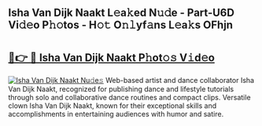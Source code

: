 ## Isha Van Dijk Naakt L𝚎a𝚔ed N𝚞𝚍e - Part-U6D Vi𝚍𝚎o P𝚑𝚘tos - H𝚘𝚝 O𝚗𝚕yf𝚊ns L𝚎a𝚔s OFhjn

# <h2><a href="http://kf9fk9.oniu.top/?m=Isha+Van+Dijk+Naakt">🔗👉 🔴 Isha Van Dijk Naakt P𝚑ot𝚘𝚜 V𝚒d𝚎o</a></h2>

[![Isha Van Dijk Naakt Nu𝚍e𝚜](https://i.imgur.com/0qMVB7G.gif)](http://kf9fk9.oniu.top/?m=Isha+Van+Dijk+Naakt)
Web-based artist and dance collaborator Isha Van Dijk Naakt, recognized for publishing dance and lifestyle tutorials through solo and collaborative dance routines and compact clips. Versatile clown Isha Van Dijk Naakt, known for their exceptional skills and accomplishments in entertaining audiences with humor and satire.  
